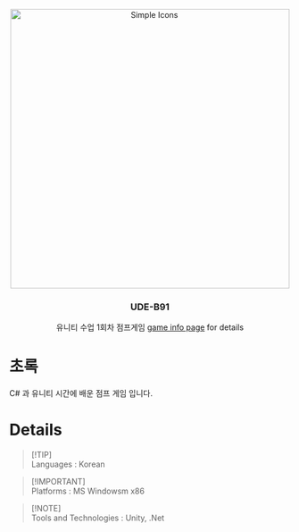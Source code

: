 <p align="center">
  <img src="https://github.com/user-attachments/assets/1239c0ca-701f-4b80-a69b-afae92b61f36" alt="Simple Icons" width=500>
  <h3 align="center">UDE-B91</h3>
  <p align="center">
    유니티 수업 1회차 점프게임 <a href="https://github.com/antz0976/unitiy_jump/releases/tag/release" target="_blank">game info page</a> for details
  </p>
</p>

# 초록
C# 과 유니티 시간에 배운 점프 게임 입니다.

# Details
> [!TIP]\
> Languages : Korean

> [!IMPORTANT]\
> Platforms : MS Windowsm x86

> [!NOTE]\
> Tools and Technologies : Unity, .Net